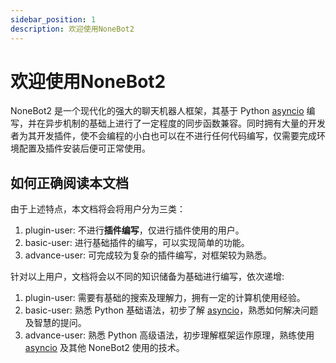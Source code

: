 ```yaml
---
sidebar_position: 1
description: 欢迎使用NoneBot2
---
```


# 欢迎使用NoneBot2

NoneBot2 是一个现代化的强大的聊天机器人框架，其基于 Python [asyncio](https://docs.python.org/3/library/asyncio.html) 编写，并在异步机制的基础上进行了一定程度的同步函数兼容。同时拥有大量的开发者为其开发插件，使不会编程的小白也可以在不进行任何代码编写，仅需要完成环境配置及插件安装后便可正常使用。

## 如何正确阅读本文档

由于上述特点，本文档将会将用户分为三类：

1. plugin-user: 不进行**插件编写**，仅进行插件使用的用户。
2. basic-user: 进行基础插件的编写，可以实现简单的功能。
3. advance-user: 可完成较为复杂的插件编写，对框架较为熟悉。

针对以上用户，文档将会以不同的知识储备为基础进行编写，依次递增:

1. plugin-user: 需要有基础的搜索及理解力，拥有一定的计算机使用经验。
2. basic-user: 熟悉 Python 基础语法，初步了解 [asyncio](https://docs.python.org/3/library/asyncio.html)，熟悉如何解决问题及智慧的提问。
3. advance-user: 熟悉 Python 高级语法，初步理解框架运作原理，熟练使用 [asyncio](https://docs.python.org/3/library/asyncio.html) 及其他 NoneBot2 使用的技术。

